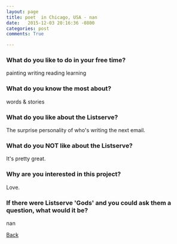 ```yaml
---
layout: page
title: poet  in Chicago, USA - nan
date:   2015-12-03 20:16:36 -0800
categories: post
comments: True

---
```


### What do you like to do in your free time?
<p>painting
writing 
reading
learning </p>

### What do you know the most about?
<p>
words & stories </p>

### What do you like about the Listserve?
<p>
The surprise personality of who's writing the next email. 
</p>

### What do you NOT like about the Listserve?
<p>
It's pretty great. </p>

### Why are you interested in this project?
<p>
Love.</p>

### If there were Listserve 'Gods' and you could ask them a question, what would it be?
<p>nan</p>

[Back][1]

[1]: /home/responders/all